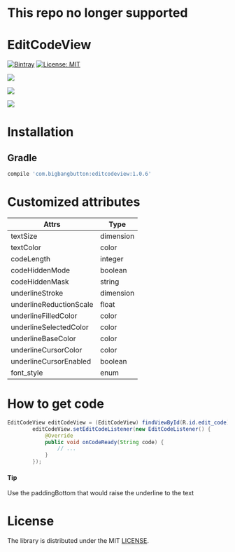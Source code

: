 # This repo no longer supported


# EditCodeView

[![Bintray](https://img.shields.io/bintray/v/onum/maven/editcodeview.svg?maxAge=2592000)](https://bintray.com/onum/maven/editcodeview) [![License:
MIT](https://img.shields.io/badge/License-MIT-green.svg)](https://opensource.org/licenses/MIT)

![](https://github.com/Onum/EditCodeView/blob/assets/assets/gif-animations/animation_1.gif?raw=true)

![](https://github.com/Onum/EditCodeView/blob/assets/assets/gif-animations/animation_2.gif?raw=true)

![](https://github.com/Onum/EditCodeView/blob/assets/assets/gif-animations/animation_3.gif?raw=true)


# Installation
## Gradle

```gradle
compile 'com.bigbangbutton:editcodeview:1.0.6'
```
# Customized attributes

Attrs | Type
------------ | -------------
textSize | dimension
textColor | color
codeLength | integer
codeHiddenMode | boolean
codeHiddenMask | string
underlineStroke | dimension
underlineReductionScale | float
underlineFilledColor | color
underlineSelectedColor | color
underlineBaseColor | color
underlineCursorColor | color
underlineCursorEnabled | boolean
font_style | enum

# How to get code
``` java
EditCodeView editCodeView = (EditCodeView) findViewById(R.id.edit_code);
        editCodeView.setEditCodeListener(new EditCodeListener() {
            @Override
            public void onCodeReady(String code) {
                // ...
            }
        });
```

#### Tip
Use the paddingBottom that would raise the underline to the text

# License

The library is distributed under the MIT [LICENSE](https://opensource.org/licenses/MIT).

